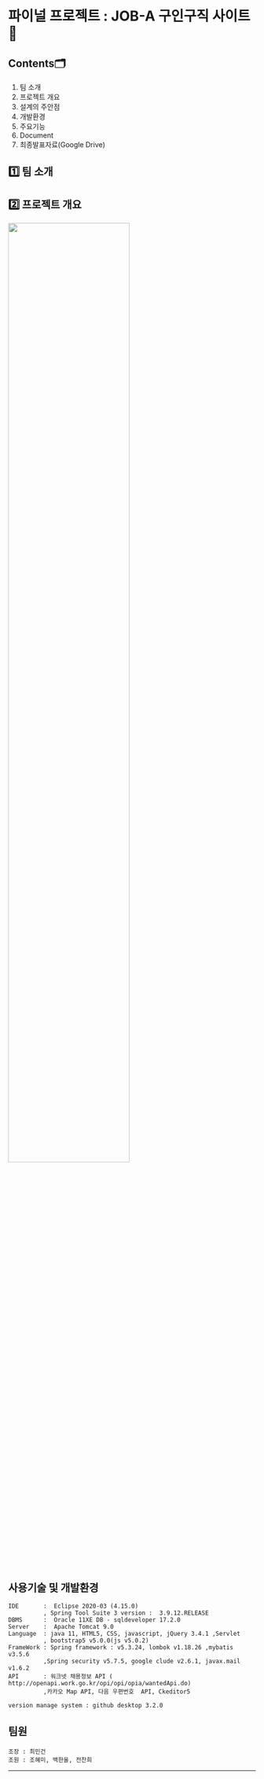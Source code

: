# 파이널 프로젝트 : JOB-A 구인구직 사이트:handshake:

## Contents:card_index_dividers:
1. 팀 소개
2. 프로젝트 개요
3. 설계의 주안점
4. 개발환경
5. 주요기능
6. Document
7. 최종발표자료(Google Drive) 
 
 
 ## 1️⃣ 팀 소개
 
 ## 2️⃣ 프로젝트 개요
 <img width="70%" src="https://github.com/NukNim/kh_final_project/assets/114970601/c4620004-5d9b-414f-a1c4-22db1e7d7d0f"/>
 
 ## 사용기술 및 개발환경
 
    IDE       :  Eclipse 2020-03 (4.15.0)
              , Spring Tool Suite 3 version :  3.9.12.RELEASE
    DBMS      :  Oracle 11XE DB - sqldeveloper 17.2.0
    Server    :  Apache Tomcat 9.0
    Language  : java 11, HTML5, CSS, javascript, jQuery 3.4.1 ,Servlet
              , bootstrap5 v5.0.0(js v5.0.2)
    FrameWork : Spring framework : v5.3.24, lombok v1.18.26 ,mybatis v3.5.6                                  
              ,Spring security v5.7.5, google clude v2.6.1, javax.mail v1.6.2
    API       : 워크넷 채용정보 API ( http://openapi.work.go.kr/opi/opi/opia/wantedApi.do)
              ,카카오 Map API, 다음 우편번호  API, Ckeditor5
              
    version manage system : github desktop 3.2.0

## 팀원

    조장 : 최민건
    조원 : 조혜미, 백한울, 전찬희
    
----
